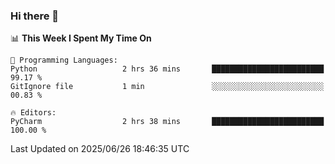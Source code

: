 ### Hi there 👋

<!--
**asdf12303116/asdf12303116** is a ✨ _special_ ✨ repository because its `README.md` (this file) appears on your GitHub profile.

Here are some ideas to get you started:

- 🔭 I’m currently working on ...
- 🌱 I’m currently learning ...
- 👯 I’m looking to collaborate on ...
- 🤔 I’m looking for help with ...
- 💬 Ask me about ...
- 📫 How to reach me: ...
- 😄 Pronouns: ...
- ⚡ Fun fact: ...
-->

<!--START_SECTION:waka-->
📊 **This Week I Spent My Time On** 

```text
💬 Programming Languages: 
Python                   2 hrs 36 mins       █████████████████████████   99.17 % 
GitIgnore file           1 min               ░░░░░░░░░░░░░░░░░░░░░░░░░   00.83 % 

🔥 Editors: 
PyCharm                  2 hrs 38 mins       █████████████████████████   100.00 % 
```


 Last Updated on 2025/06/26 18:46:35 UTC
<!--END_SECTION:waka-->

